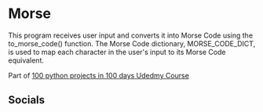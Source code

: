 # Morse
This program receives user input and converts it into Morse Code using the to_morse_code() function. 
The Morse Code dictionary, MORSE_CODE_DICT, is used to map each character in the user's input to its Morse Code equivalent.

Part of [100 python projects in 100 days Udedmy Course](https://www.udemy.com/course/100-days-of-code/)

## Socials
